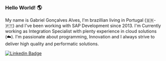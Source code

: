 ### Hello World! 🌎

My name is Gabriel Gonçalves Alves, I'm brazillian living in Portugal (🇧🇷-🇵🇹) and I've been working with SAP Development since 2013. I'm Currently working as Integration Specialist with plenty experience in cloud solutions (☁️). I'm passionate about programming, Innovation and I always strive to deliver high quality and performatic solutions.

[![Linkedin Badge](https://img.shields.io/badge/-LinkedIn-blue?style=flat-square&logo=Linkedin&logoColor=white&link=https://www.linkedin.com/in/gabriel-gon%C3%A7alves-alves-a3111955)](https://www.linkedin.com/in/gabriel-gon%C3%A7alves-alves-a3111955)
